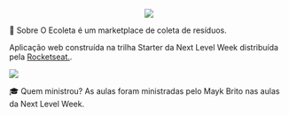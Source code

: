 <p align="center">
  <img src="https://github.com/vitorserrano/ecoleta/raw/master/.github/logo.png">
</p>



🔖 Sobre
O Ecoleta é um marketplace de coleta de resíduos.

Aplicação web construída na trilha Starter da Next Level Week distribuída pela [Rocketseat.](https://rocketseat.com.br/).

![](https://camo.githubusercontent.com/a3d153262faf551a92186f9cd4d6d30e836578a9/68747470733a2f2f692e696d6775722e636f6d2f7371784c4562782e6a7067)

🎓 Quem ministrou?
As aulas foram ministradas pelo Mayk Brito nas aulas da Next Level Week.
